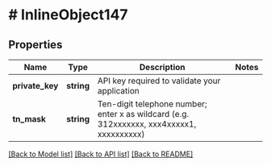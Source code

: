 # # InlineObject147

## Properties

Name | Type | Description | Notes
------------ | ------------- | ------------- | -------------
**private_key** | **string** | API key required to validate your application |
**tn_mask** | **string** | Ten-digit telephone number; enter x as wildcard (e.g. 312xxxxxxx, xxx4xxxxx1, xxxxxxxxxx) |

[[Back to Model list]](../../README.md#models) [[Back to API list]](../../README.md#endpoints) [[Back to README]](../../README.md)
